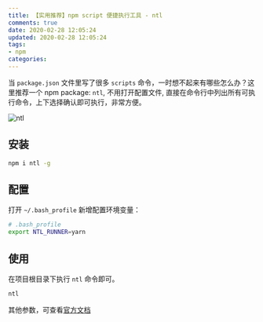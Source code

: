 ```yaml
---
title: 【实用推荐】npm script 便捷执行工具 - ntl
comments: true
date: 2020-02-28 12:05:24
updated: 2020-02-28 12:05:24
tags:
- npm
categories:
---
```


当 `package.json` 文件里写了很多 `scripts` 命令，一时想不起来有哪些怎么办？这里推荐一个 npm package: `ntl`, 不用打开配置文件, 直接在命令行中列出所有可执行命令，上下选择确认即可执行，非常方便。

![ntl](https://ruyadorno.github.io/svg-demos/ntl/examples/option-rerun.svg)

<!-- more -->
## 安装

```zsh
npm i ntl -g
```

## 配置
打开 `~/.bash_profile` 新增配置环境变量：

```bash
# .bash_profile
export NTL_RUNNER=yarn
```

## 使用
在项目根目录下执行 `ntl` 命令即可。

```zsh
ntl
```

其他参数，可查看[官方文档](https://www.npmjs.com/package/ntl)
